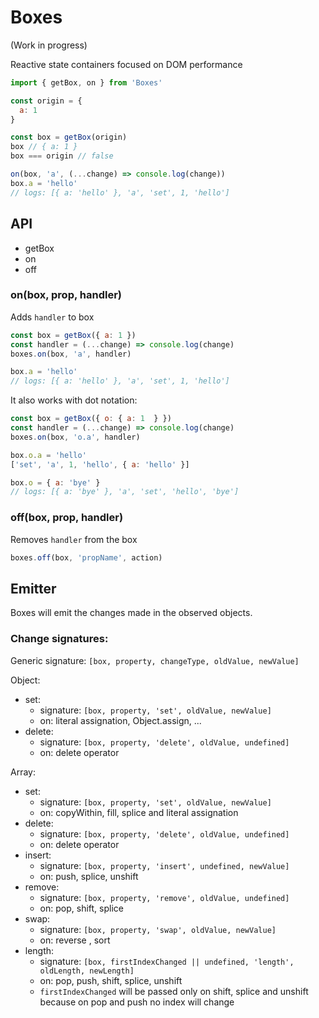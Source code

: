Boxes
=====

(Work in progress)

Reactive state containers focused on DOM performance

```js
import { getBox, on } from 'Boxes'

const origin = {
  a: 1
}

const box = getBox(origin)
box // { a: 1 }
box === origin // false

on(box, 'a', (...change) => console.log(change))
box.a = 'hello'
// logs: [{ a: 'hello' }, 'a', 'set', 1, 'hello']
```

## API

- getBox
- on
- off

### on(box, prop, handler)

Adds `handler` to box

```js
const box = getBox({ a: 1 })
const handler = (...change) => console.log(change)
boxes.on(box, 'a', handler)

box.a = 'hello'
// logs: [{ a: 'hello' }, 'a', 'set', 1, 'hello']
```

It also works with dot notation:

```js
const box = getBox({ o: { a: 1  } })
const handler = (...change) => console.log(change)
boxes.on(box, 'o.a', handler)

box.o.a = 'hello'
['set', 'a', 1, 'hello', { a: 'hello' }]

box.o = { a: 'bye' }
// logs: [{ a: 'bye' }, 'a', 'set', 'hello', 'bye']
```

### off(box, prop, handler)

Removes `handler` from the box

```js
boxes.off(box, 'propName', action)
```


## Emitter

Boxes will emit the changes made in the observed objects.

### Change signatures:

Generic signature: `[box, property, changeType, oldValue, newValue]`

Object:

- set:
  - signature: `[box, property, 'set', oldValue, newValue]`
  - on: literal assignation, Object.assign, ...
- delete:
  - signature: `[box, property, 'delete', oldValue, undefined]`
  - on: delete operator

Array:

- set:
  - signature: `[box, property, 'set', oldValue, newValue]`
  - on: copyWithin, fill, splice and literal assignation
- delete:
  - signature: `[box, property, 'delete', oldValue, undefined]`
  - on: delete operator
- insert:
  - signature: `[box, property, 'insert', undefined, newValue]`
  - on: push, splice, unshift
- remove:
  - signature: `[box, property, 'remove', oldValue, undefined]`
  - on: pop, shift, splice
- swap:
  - signature: `[box, property, 'swap', oldValue, newValue]`
  - on: reverse , sort
- length:
  - signature: `[box, firstIndexChanged || undefined, 'length',  oldLength, newLength]`
  - on: pop, push, shift, splice, unshift
  - `firstIndexChanged` will be passed only on shift, splice and unshift
    because on pop and push no index will change
